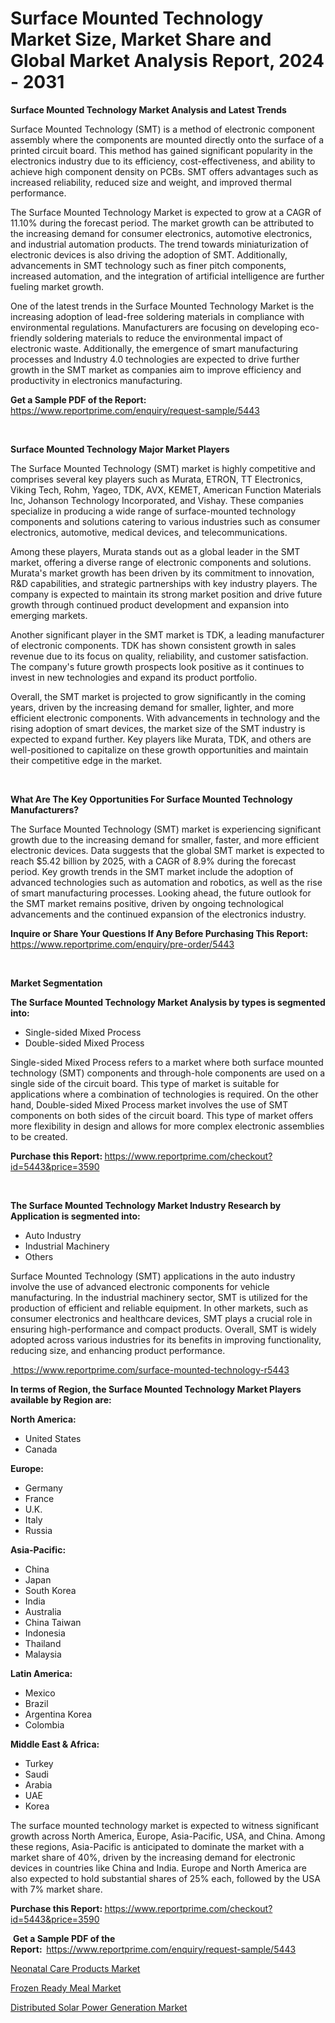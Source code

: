 <p><h1>Surface Mounted Technology Market Size, Market Share and Global Market Analysis Report, 2024 - 2031</h1></p><p><strong>Surface Mounted Technology Market Analysis and Latest Trends</strong></p>
<p><p>Surface Mounted Technology (SMT) is a method of electronic component assembly where the components are mounted directly onto the surface of a printed circuit board. This method has gained significant popularity in the electronics industry due to its efficiency, cost-effectiveness, and ability to achieve high component density on PCBs. SMT offers advantages such as increased reliability, reduced size and weight, and improved thermal performance.</p><p>The Surface Mounted Technology Market is expected to grow at a CAGR of 11.10% during the forecast period. The market growth can be attributed to the increasing demand for consumer electronics, automotive electronics, and industrial automation products. The trend towards miniaturization of electronic devices is also driving the adoption of SMT. Additionally, advancements in SMT technology such as finer pitch components, increased automation, and the integration of artificial intelligence are further fueling market growth.</p><p>One of the latest trends in the Surface Mounted Technology Market is the increasing adoption of lead-free soldering materials in compliance with environmental regulations. Manufacturers are focusing on developing eco-friendly soldering materials to reduce the environmental impact of electronic waste. Additionally, the emergence of smart manufacturing processes and Industry 4.0 technologies are expected to drive further growth in the SMT market as companies aim to improve efficiency and productivity in electronics manufacturing.</p></p>
<p><strong>Get a Sample PDF of the Report:&nbsp;</strong> <a href="https://www.reportprime.com/enquiry/request-sample/5443">https://www.reportprime.com/enquiry/request-sample/5443</a></p>
<p>&nbsp;</p>
<p><strong>Surface Mounted Technology Major Market Players</strong></p>
<p><p>The Surface Mounted Technology (SMT) market is highly competitive and comprises several key players such as Murata, ETRON, TT Electronics, Viking Tech, Rohm, Yageo, TDK, AVX, KEMET, American Function Materials Inc, Johanson Technology Incorporated, and Vishay. These companies specialize in producing a wide range of surface-mounted technology components and solutions catering to various industries such as consumer electronics, automotive, medical devices, and telecommunications.</p><p>Among these players, Murata stands out as a global leader in the SMT market, offering a diverse range of electronic components and solutions. Murata's market growth has been driven by its commitment to innovation, R&D capabilities, and strategic partnerships with key industry players. The company is expected to maintain its strong market position and drive future growth through continued product development and expansion into emerging markets.</p><p>Another significant player in the SMT market is TDK, a leading manufacturer of electronic components. TDK has shown consistent growth in sales revenue due to its focus on quality, reliability, and customer satisfaction. The company's future growth prospects look positive as it continues to invest in new technologies and expand its product portfolio.</p><p>Overall, the SMT market is projected to grow significantly in the coming years, driven by the increasing demand for smaller, lighter, and more efficient electronic components. With advancements in technology and the rising adoption of smart devices, the market size of the SMT industry is expected to expand further. Key players like Murata, TDK, and others are well-positioned to capitalize on these growth opportunities and maintain their competitive edge in the market.</p></p>
<p>&nbsp;</p>
<p><strong>What Are The Key Opportunities For Surface Mounted Technology Manufacturers?</strong></p>
<p><p>The Surface Mounted Technology (SMT) market is experiencing significant growth due to the increasing demand for smaller, faster, and more efficient electronic devices. Data suggests that the global SMT market is expected to reach $5.42 billion by 2025, with a CAGR of 8.9% during the forecast period. Key growth trends in the SMT market include the adoption of advanced technologies such as automation and robotics, as well as the rise of smart manufacturing processes. Looking ahead, the future outlook for the SMT market remains positive, driven by ongoing technological advancements and the continued expansion of the electronics industry.</p></p>
<p><strong>Inquire or Share Your Questions If Any Before Purchasing This Report:</strong> <a href="https://www.reportprime.com/enquiry/pre-order/5443">https://www.reportprime.com/enquiry/pre-order/5443</a></p>
<p>&nbsp;</p>
<p><strong>Market Segmentation</strong></p>
<p><strong>The Surface Mounted Technology Market Analysis by types is segmented into:</strong></p>
<p><ul><li>Single-sided Mixed Process</li><li>Double-sided Mixed Process</li></ul></p>
<p><p>Single-sided Mixed Process refers to a market where both surface mounted technology (SMT) components and through-hole components are used on a single side of the circuit board. This type of market is suitable for applications where a combination of technologies is required. On the other hand, Double-sided Mixed Process market involves the use of SMT components on both sides of the circuit board. This type of market offers more flexibility in design and allows for more complex electronic assemblies to be created.</p></p>
<p><strong>Purchase this Report:&nbsp;</strong><a href="https://www.reportprime.com/checkout?id=5443&price=3590">https://www.reportprime.com/checkout?id=5443&price=3590</a></p>
<p>&nbsp;</p>
<p><strong>The Surface Mounted Technology Market Industry Research by Application is segmented into:</strong></p>
<p><ul><li>Auto Industry</li><li>Industrial Machinery</li><li>Others</li></ul></p>
<p><p>Surface Mounted Technology (SMT) applications in the auto industry involve the use of advanced electronic components for vehicle manufacturing. In the industrial machinery sector, SMT is utilized for the production of efficient and reliable equipment. In other markets, such as consumer electronics and healthcare devices, SMT plays a crucial role in ensuring high-performance and compact products. Overall, SMT is widely adopted across various industries for its benefits in improving functionality, reducing size, and enhancing product performance.</p></p>
<p><a href="https://www.reportprime.com/surface-mounted-technology-r5443">&nbsp;https://www.reportprime.com/surface-mounted-technology-r5443</a></p>
<p><strong>In terms of Region, the Surface Mounted Technology Market Players available by Region are:</strong></p>
<p>
    <p> <strong> North America: </strong>
        <ul>
            <li>United States</li>
            <li>Canada</li>
        </ul>
        </p> 
    <p> <strong> Europe: </strong>
        <ul>
            <li>Germany</li>
            <li>France</li>
            <li>U.K.</li>
            <li>Italy</li>
            <li>Russia</li>
        </ul>
        </p> 
    <p> <strong> Asia-Pacific: </strong>
        <ul>
            <li>China</li>
            <li>Japan</li>
            <li>South Korea</li>
            <li>India</li>
            <li>Australia</li>
            <li>China Taiwan</li>
            <li>Indonesia</li>
            <li>Thailand</li>
            <li>Malaysia</li>
        </ul>
        </p> 
    <p> <strong> Latin America: </strong>
        <ul>
            <li>Mexico</li>
            <li>Brazil</li>
            <li>Argentina Korea</li>
            <li>Colombia</li>
        </ul>
        </p> 
    <p> <strong> Middle East & Africa: </strong>
        <ul>
            <li>Turkey</li>
            <li>Saudi</li>
            <li>Arabia</li>
            <li>UAE</li>
            <li>Korea</li>
        </ul>
    </p>
    </p>
<p><p>The surface mounted technology market is expected to witness significant growth across North America, Europe, Asia-Pacific, USA, and China. Among these regions, Asia-Pacific is anticipated to dominate the market with a market share of 40%, driven by the increasing demand for electronic devices in countries like China and India. Europe and North America are also expected to hold substantial shares of 25% each, followed by the USA with 7% market share.</p></p>
<p><strong>Purchase this Report: </strong><a href="https://www.reportprime.com/checkout?id=5443&price=3590">https://www.reportprime.com/checkout?id=5443&price=3590</a></p>
<p>&nbsp;<strong>Get a Sample PDF of the Report:&nbsp;&nbsp;</strong><a href="https://www.reportprime.com/enquiry/request-sample/5443">https://www.reportprime.com/enquiry/request-sample/5443</a></p>
<p><strong></strong></p>
<p><p><a href="https://www.linkedin.com/pulse/neonatal-care-products-market-competitive-analysis-trends-forecast-slh0f">Neonatal Care Products Market</a></p><p><a href="https://www.linkedin.com/pulse/frozen-ready-meal-market-exploring-share-trends-future-growth-qnzjf">Frozen Ready Meal Market</a></p><p><a href="https://www.linkedin.com/pulse/analyzing-distributed-solar-power-generation-market-global-orkhe">Distributed Solar Power Generation Market</a></p></p>